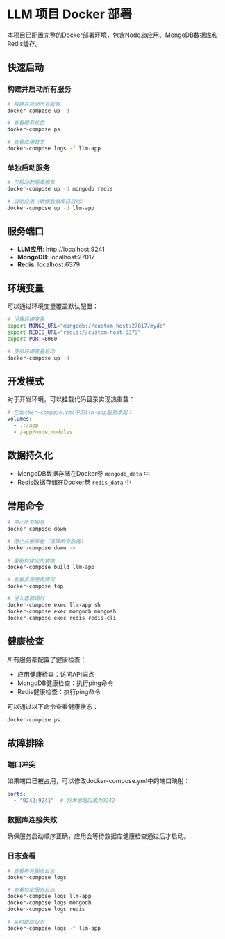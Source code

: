 # LLM 项目 Docker 部署

本项目已配置完整的Docker部署环境，包含Node.js应用、MongoDB数据库和Redis缓存。

## 快速启动

### 构建并启动所有服务

```bash
# 构建并启动所有服务
docker-compose up -d

# 查看服务状态
docker-compose ps

# 查看应用日志
docker-compose logs -f llm-app
```

### 单独启动服务

```bash
# 仅启动数据库服务
docker-compose up -d mongodb redis

# 启动应用（确保数据库已启动）
docker-compose up -d llm-app
```

## 服务端口

- **LLM应用**: http://localhost:9241
- **MongoDB**: localhost:27017
- **Redis**: localhost:6379

## 环境变量

可以通过环境变量覆盖默认配置：

```bash
# 设置环境变量
export MONGO_URL="mongodb://custom-host:27017/mydb"
export REDIS_URL="redis://custom-host:6379"
export PORT=8080

# 使用环境变量启动
docker-compose up -d
```

## 开发模式

对于开发环境，可以挂载代码目录实现热重载：

```yaml
# 在docker-compose.yml中的llm-app服务添加：
volumes:
  - .:/app
  - /app/node_modules
```

## 数据持久化

- MongoDB数据存储在Docker卷 `mongodb_data` 中
- Redis数据存储在Docker卷 `redis_data` 中

## 常用命令

```bash
# 停止所有服务
docker-compose down

# 停止并删除卷（清除所有数据）
docker-compose down -v

# 重新构建应用镜像
docker-compose build llm-app

# 查看资源使用情况
docker-compose top

# 进入容器调试
docker-compose exec llm-app sh
docker-compose exec mongodb mongosh
docker-compose exec redis redis-cli
```

## 健康检查

所有服务都配置了健康检查：

- 应用健康检查：访问API端点
- MongoDB健康检查：执行ping命令
- Redis健康检查：执行ping命令

可以通过以下命令查看健康状态：

```bash
docker-compose ps
```

## 故障排除

### 端口冲突

如果端口已被占用，可以修改docker-compose.yml中的端口映射：

```yaml
ports:
  - "9242:9241"  # 将本地端口改为9242
```

### 数据库连接失败

确保服务启动顺序正确，应用会等待数据库健康检查通过后才启动。

### 日志查看

```bash
# 查看所有服务日志
docker-compose logs

# 查看特定服务日志
docker-compose logs llm-app
docker-compose logs mongodb
docker-compose logs redis

# 实时跟踪日志
docker-compose logs -f llm-app
```
